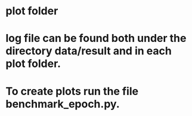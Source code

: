 # plot folder
# log file can be found both under the directory data/result and in each plot folder.
# To create plots run the file benchmark_epoch.py.
